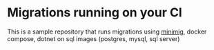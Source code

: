 # Migrations running on your CI
This is a sample repository that runs migrations using [minimig](https://github.com/Jaxelr/Minimig), docker compose, dotnet on sql images (postgres, mysql, sql server)
